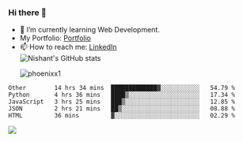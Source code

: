 ### Hi there 👋

<!--
**phoenixx1/phoenixx1** is a ✨ _special_ ✨ repository because its `README.md` (this file) appears on your GitHub profile.

Here are some ideas to get you started:

- 🔭 I’m currently working on ...
- 🌱 I’m currently learning ...
- 👯 I’m looking to collaborate on ...
- 🤔 I’m looking for help with ...
- 💬 Ask me about ...
- 📫 How to reach me: ...
- 😄 Pronouns: ...
- ⚡ Fun fact: ...
-->
- 🌱 I’m currently learning Web Development.
- My Portfolio: [Portfolio](https://phoenixx1.github.io/)
- 📫 How to reach me: [LinkedIn](https://www.linkedin.com/in/nishant-saxena-2609/)  
![Nishant's GitHub stats](https://github-readme-stats.vercel.app/api?username=phoenixx1&count_private=true)<p><img align="center" src="https://github-readme-streak-stats.herokuapp.com/?user=phoenixx1&" alt="phoenixx1" /></p>  
<!--START_SECTION:waka-->
```text
Other        14 hrs 34 mins  █████████████▓░░░░░░░░░░░   54.79 % 
Python       4 hrs 36 mins   ████▒░░░░░░░░░░░░░░░░░░░░   17.34 % 
JavaScript   3 hrs 25 mins   ███▒░░░░░░░░░░░░░░░░░░░░░   12.85 % 
JSON         2 hrs 21 mins   ██▒░░░░░░░░░░░░░░░░░░░░░░   08.88 % 
HTML         36 mins         ▓░░░░░░░░░░░░░░░░░░░░░░░░   02.29 % 
```
<!--END_SECTION:waka-->

![](https://komarev.com/ghpvc/?username=phoenixx1&style=plastic)

<!-- ![Visitor Count](https://profile-counter.glitch.me/phoenixx1/count.svg) -->
